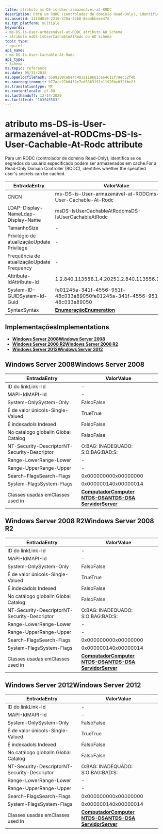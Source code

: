 ```yaml
---
title: atributo ms-DS-is-User-armazenável-at-RODC
description: Para um RODC (controlador de domínio Read-Only), identifica se os segredos do usuário especificado podem ser armazenados em cache.
ms.assetid: 1118d0a9-2219-478a-82b0-8ea4bbeae47d
ms.tgt_platform: multiple
keywords:
- ms-DS-is-User-armazenável-at-RODC atributo AD Schema
- atributo msDS-IsUserCachableAtRodc do AD Schema
topic_type:
- apiref
api_name:
- ms-DS-Is-User-Cachable-At-Rodc
api_type:
- Schema
ms.topic: reference
ms.date: 05/31/2018
ms.openlocfilehash: 5699208cebe4c49321186813a64611f79ec52f4b
ms.sourcegitcommit: b77ace27b0432e7cd3863191b11926be032fbe2f
ms.translationtype: MT
ms.contentlocale: pt-BR
ms.lasthandoff: 12/14/2020
ms.locfileid: "103645563"
---
```

# <a name="ms-ds-is-user-cachable-at-rodc-attribute"></a><span data-ttu-id="8820e-105">atributo ms-DS-is-User-armazenável-at-RODC</span><span class="sxs-lookup"><span data-stu-id="8820e-105">ms-DS-Is-User-Cachable-At-Rodc attribute</span></span>

<span data-ttu-id="8820e-106">Para um RODC (controlador de domínio Read-Only), identifica se os segredos do usuário especificado podem ser armazenados em cache.</span><span class="sxs-lookup"><span data-stu-id="8820e-106">For a Read-Only Domain Controller (RODC), identifies whether the specified user's secrets can be cached.</span></span>



| <span data-ttu-id="8820e-107">Entrada</span><span class="sxs-lookup"><span data-stu-id="8820e-107">Entry</span></span> | <span data-ttu-id="8820e-108">Valor</span><span class="sxs-lookup"><span data-stu-id="8820e-108">Value</span></span> |
|-------------------|--------------------------------------|
| <span data-ttu-id="8820e-109">CN</span><span class="sxs-lookup"><span data-stu-id="8820e-109">CN</span></span>                | <span data-ttu-id="8820e-110">ms-DS-is-User-armazenável-at-RODC</span><span class="sxs-lookup"><span data-stu-id="8820e-110">ms-DS-Is-User-Cachable-At-Rodc</span></span>       |
| <span data-ttu-id="8820e-111">LDAP-Display-Name</span><span class="sxs-lookup"><span data-stu-id="8820e-111">Ldap-Display-Name</span></span> | <span data-ttu-id="8820e-112">msDS-IsUserCachableAtRodc</span><span class="sxs-lookup"><span data-stu-id="8820e-112">msDS-IsUserCachableAtRodc</span></span>            |
| <span data-ttu-id="8820e-113">Tamanho</span><span class="sxs-lookup"><span data-stu-id="8820e-113">Size</span></span>              | \-                                   |
| <span data-ttu-id="8820e-114">Privilégio de atualização</span><span class="sxs-lookup"><span data-stu-id="8820e-114">Update Privilege</span></span>  | \-                                   |
| <span data-ttu-id="8820e-115">Frequência de atualização</span><span class="sxs-lookup"><span data-stu-id="8820e-115">Update Frequency</span></span>  | \-                                   |
| <span data-ttu-id="8820e-116">Attribute-Id</span><span class="sxs-lookup"><span data-stu-id="8820e-116">Attribute-Id</span></span>      | <span data-ttu-id="8820e-117">1.2.840.113556.1.4.2025</span><span class="sxs-lookup"><span data-stu-id="8820e-117">1.2.840.113556.1.4.2025</span></span>              |
| <span data-ttu-id="8820e-118">System-ID-GUID</span><span class="sxs-lookup"><span data-stu-id="8820e-118">System-Id-Guid</span></span>    | <span data-ttu-id="8820e-119">fe01245a-341f-4556-951f-48c033a89050</span><span class="sxs-lookup"><span data-stu-id="8820e-119">fe01245a-341f-4556-951f-48c033a89050</span></span> |
| <span data-ttu-id="8820e-120">Syntax</span><span class="sxs-lookup"><span data-stu-id="8820e-120">Syntax</span></span>            | [<span data-ttu-id="8820e-121">**Enumeração**</span><span class="sxs-lookup"><span data-stu-id="8820e-121">**Enumeration**</span></span>](s-enumeration.md) |



## <a name="implementations"></a><span data-ttu-id="8820e-122">Implementações</span><span class="sxs-lookup"><span data-stu-id="8820e-122">Implementations</span></span>

-   [<span data-ttu-id="8820e-123">**Windows Server 2008**</span><span class="sxs-lookup"><span data-stu-id="8820e-123">**Windows Server 2008**</span></span>](#windows-server-2008)
-   [<span data-ttu-id="8820e-124">**Windows Server 2008 R2**</span><span class="sxs-lookup"><span data-stu-id="8820e-124">**Windows Server 2008 R2**</span></span>](#windows-server-2008-r2)
-   [<span data-ttu-id="8820e-125">**Windows Server 2012**</span><span class="sxs-lookup"><span data-stu-id="8820e-125">**Windows Server 2012**</span></span>](#windows-server-2012)

## <a name="windows-server-2008"></a><span data-ttu-id="8820e-126">Windows Server 2008</span><span class="sxs-lookup"><span data-stu-id="8820e-126">Windows Server 2008</span></span>



| <span data-ttu-id="8820e-127">Entrada</span><span class="sxs-lookup"><span data-stu-id="8820e-127">Entry</span></span> | <span data-ttu-id="8820e-128">Valor</span><span class="sxs-lookup"><span data-stu-id="8820e-128">Value</span></span> |
|------------------------|--------------------------------------------------------------------------------------------------------------------------|
| <span data-ttu-id="8820e-129">ID do link</span><span class="sxs-lookup"><span data-stu-id="8820e-129">Link-Id</span></span>                | \-                                                                                                                       |
| <span data-ttu-id="8820e-130">MAPI-Id</span><span class="sxs-lookup"><span data-stu-id="8820e-130">MAPI-Id</span></span>                | \-                                                                                                                       |
| <span data-ttu-id="8820e-131">System-Only</span><span class="sxs-lookup"><span data-stu-id="8820e-131">System-Only</span></span>            | <span data-ttu-id="8820e-132">Falso</span><span class="sxs-lookup"><span data-stu-id="8820e-132">False</span></span>                                                                                                                    |
| <span data-ttu-id="8820e-133">É de valor único</span><span class="sxs-lookup"><span data-stu-id="8820e-133">Is-Single-Valued</span></span>       | <span data-ttu-id="8820e-134">True</span><span class="sxs-lookup"><span data-stu-id="8820e-134">True</span></span>                                                                                                                     |
| <span data-ttu-id="8820e-135">É indexado</span><span class="sxs-lookup"><span data-stu-id="8820e-135">Is Indexed</span></span>             | <span data-ttu-id="8820e-136">Falso</span><span class="sxs-lookup"><span data-stu-id="8820e-136">False</span></span>                                                                                                                    |
| <span data-ttu-id="8820e-137">No catálogo global</span><span class="sxs-lookup"><span data-stu-id="8820e-137">In Global Catalog</span></span>      | <span data-ttu-id="8820e-138">Falso</span><span class="sxs-lookup"><span data-stu-id="8820e-138">False</span></span>                                                                                                                    |
| <span data-ttu-id="8820e-139">NT-Security-Descriptor</span><span class="sxs-lookup"><span data-stu-id="8820e-139">NT-Security-Descriptor</span></span> | <span data-ttu-id="8820e-140">O:BAG: INADEQUADO: S:</span><span class="sxs-lookup"><span data-stu-id="8820e-140">O:BAG:BAD:S:</span></span>                                                                                                             |
| <span data-ttu-id="8820e-141">Range-Lower</span><span class="sxs-lookup"><span data-stu-id="8820e-141">Range-Lower</span></span>            | \-                                                                                                                       |
| <span data-ttu-id="8820e-142">Range-Upper</span><span class="sxs-lookup"><span data-stu-id="8820e-142">Range-Upper</span></span>            | \-                                                                                                                       |
| <span data-ttu-id="8820e-143">Search-Flags</span><span class="sxs-lookup"><span data-stu-id="8820e-143">Search-Flags</span></span>           | <span data-ttu-id="8820e-144">0x00000000</span><span class="sxs-lookup"><span data-stu-id="8820e-144">0x00000000</span></span>                                                                                                               |
| <span data-ttu-id="8820e-145">System-Flags</span><span class="sxs-lookup"><span data-stu-id="8820e-145">System-Flags</span></span>           | <span data-ttu-id="8820e-146">0x00000014</span><span class="sxs-lookup"><span data-stu-id="8820e-146">0x00000014</span></span>                                                                                                               |
| <span data-ttu-id="8820e-147">Classes usadas em</span><span class="sxs-lookup"><span data-stu-id="8820e-147">Classes used in</span></span>        | [<span data-ttu-id="8820e-148">**Computador**</span><span class="sxs-lookup"><span data-stu-id="8820e-148">**Computer**</span></span>](c-computer.md)<br/> [<span data-ttu-id="8820e-149">**NTDS-DSA**</span><span class="sxs-lookup"><span data-stu-id="8820e-149">**NTDS-DSA**</span></span>](c-ntdsdsa.md)<br/> [<span data-ttu-id="8820e-150">**Servidor**</span><span class="sxs-lookup"><span data-stu-id="8820e-150">**Server**</span></span>](c-server.md)<br/> |



## <a name="windows-server-2008-r2"></a><span data-ttu-id="8820e-151">Windows Server 2008 R2</span><span class="sxs-lookup"><span data-stu-id="8820e-151">Windows Server 2008 R2</span></span>



| <span data-ttu-id="8820e-152">Entrada</span><span class="sxs-lookup"><span data-stu-id="8820e-152">Entry</span></span> | <span data-ttu-id="8820e-153">Valor</span><span class="sxs-lookup"><span data-stu-id="8820e-153">Value</span></span> |
|------------------------|--------------------------------------------------------------------------------------------------------------------------|
| <span data-ttu-id="8820e-154">ID do link</span><span class="sxs-lookup"><span data-stu-id="8820e-154">Link-Id</span></span>                | \-                                                                                                                       |
| <span data-ttu-id="8820e-155">MAPI-Id</span><span class="sxs-lookup"><span data-stu-id="8820e-155">MAPI-Id</span></span>                | \-                                                                                                                       |
| <span data-ttu-id="8820e-156">System-Only</span><span class="sxs-lookup"><span data-stu-id="8820e-156">System-Only</span></span>            | <span data-ttu-id="8820e-157">Falso</span><span class="sxs-lookup"><span data-stu-id="8820e-157">False</span></span>                                                                                                                    |
| <span data-ttu-id="8820e-158">É de valor único</span><span class="sxs-lookup"><span data-stu-id="8820e-158">Is-Single-Valued</span></span>       | <span data-ttu-id="8820e-159">True</span><span class="sxs-lookup"><span data-stu-id="8820e-159">True</span></span>                                                                                                                     |
| <span data-ttu-id="8820e-160">É indexado</span><span class="sxs-lookup"><span data-stu-id="8820e-160">Is Indexed</span></span>             | <span data-ttu-id="8820e-161">Falso</span><span class="sxs-lookup"><span data-stu-id="8820e-161">False</span></span>                                                                                                                    |
| <span data-ttu-id="8820e-162">No catálogo global</span><span class="sxs-lookup"><span data-stu-id="8820e-162">In Global Catalog</span></span>      | <span data-ttu-id="8820e-163">Falso</span><span class="sxs-lookup"><span data-stu-id="8820e-163">False</span></span>                                                                                                                    |
| <span data-ttu-id="8820e-164">NT-Security-Descriptor</span><span class="sxs-lookup"><span data-stu-id="8820e-164">NT-Security-Descriptor</span></span> | <span data-ttu-id="8820e-165">O:BAG: INADEQUADO: S:</span><span class="sxs-lookup"><span data-stu-id="8820e-165">O:BAG:BAD:S:</span></span>                                                                                                             |
| <span data-ttu-id="8820e-166">Range-Lower</span><span class="sxs-lookup"><span data-stu-id="8820e-166">Range-Lower</span></span>            | \-                                                                                                                       |
| <span data-ttu-id="8820e-167">Range-Upper</span><span class="sxs-lookup"><span data-stu-id="8820e-167">Range-Upper</span></span>            | \-                                                                                                                       |
| <span data-ttu-id="8820e-168">Search-Flags</span><span class="sxs-lookup"><span data-stu-id="8820e-168">Search-Flags</span></span>           | <span data-ttu-id="8820e-169">0x00000000</span><span class="sxs-lookup"><span data-stu-id="8820e-169">0x00000000</span></span>                                                                                                               |
| <span data-ttu-id="8820e-170">System-Flags</span><span class="sxs-lookup"><span data-stu-id="8820e-170">System-Flags</span></span>           | <span data-ttu-id="8820e-171">0x00000014</span><span class="sxs-lookup"><span data-stu-id="8820e-171">0x00000014</span></span>                                                                                                               |
| <span data-ttu-id="8820e-172">Classes usadas em</span><span class="sxs-lookup"><span data-stu-id="8820e-172">Classes used in</span></span>        | [<span data-ttu-id="8820e-173">**Computador**</span><span class="sxs-lookup"><span data-stu-id="8820e-173">**Computer**</span></span>](c-computer.md)<br/> [<span data-ttu-id="8820e-174">**NTDS-DSA**</span><span class="sxs-lookup"><span data-stu-id="8820e-174">**NTDS-DSA**</span></span>](c-ntdsdsa.md)<br/> [<span data-ttu-id="8820e-175">**Servidor**</span><span class="sxs-lookup"><span data-stu-id="8820e-175">**Server**</span></span>](c-server.md)<br/> |



## <a name="windows-server-2012"></a><span data-ttu-id="8820e-176">Windows Server 2012</span><span class="sxs-lookup"><span data-stu-id="8820e-176">Windows Server 2012</span></span>



| <span data-ttu-id="8820e-177">Entrada</span><span class="sxs-lookup"><span data-stu-id="8820e-177">Entry</span></span> | <span data-ttu-id="8820e-178">Valor</span><span class="sxs-lookup"><span data-stu-id="8820e-178">Value</span></span> |
|------------------------|--------------------------------------------------------------------------------------------------------------------------|
| <span data-ttu-id="8820e-179">ID do link</span><span class="sxs-lookup"><span data-stu-id="8820e-179">Link-Id</span></span>                | \-                                                                                                                       |
| <span data-ttu-id="8820e-180">MAPI-Id</span><span class="sxs-lookup"><span data-stu-id="8820e-180">MAPI-Id</span></span>                | \-                                                                                                                       |
| <span data-ttu-id="8820e-181">System-Only</span><span class="sxs-lookup"><span data-stu-id="8820e-181">System-Only</span></span>            | <span data-ttu-id="8820e-182">Falso</span><span class="sxs-lookup"><span data-stu-id="8820e-182">False</span></span>                                                                                                                    |
| <span data-ttu-id="8820e-183">É de valor único</span><span class="sxs-lookup"><span data-stu-id="8820e-183">Is-Single-Valued</span></span>       | <span data-ttu-id="8820e-184">True</span><span class="sxs-lookup"><span data-stu-id="8820e-184">True</span></span>                                                                                                                     |
| <span data-ttu-id="8820e-185">É indexado</span><span class="sxs-lookup"><span data-stu-id="8820e-185">Is Indexed</span></span>             | <span data-ttu-id="8820e-186">Falso</span><span class="sxs-lookup"><span data-stu-id="8820e-186">False</span></span>                                                                                                                    |
| <span data-ttu-id="8820e-187">No catálogo global</span><span class="sxs-lookup"><span data-stu-id="8820e-187">In Global Catalog</span></span>      | <span data-ttu-id="8820e-188">Falso</span><span class="sxs-lookup"><span data-stu-id="8820e-188">False</span></span>                                                                                                                    |
| <span data-ttu-id="8820e-189">NT-Security-Descriptor</span><span class="sxs-lookup"><span data-stu-id="8820e-189">NT-Security-Descriptor</span></span> | <span data-ttu-id="8820e-190">O:BAG: INADEQUADO: S:</span><span class="sxs-lookup"><span data-stu-id="8820e-190">O:BAG:BAD:S:</span></span>                                                                                                             |
| <span data-ttu-id="8820e-191">Range-Lower</span><span class="sxs-lookup"><span data-stu-id="8820e-191">Range-Lower</span></span>            | \-                                                                                                                       |
| <span data-ttu-id="8820e-192">Range-Upper</span><span class="sxs-lookup"><span data-stu-id="8820e-192">Range-Upper</span></span>            | \-                                                                                                                       |
| <span data-ttu-id="8820e-193">Search-Flags</span><span class="sxs-lookup"><span data-stu-id="8820e-193">Search-Flags</span></span>           | <span data-ttu-id="8820e-194">0x00000000</span><span class="sxs-lookup"><span data-stu-id="8820e-194">0x00000000</span></span>                                                                                                               |
| <span data-ttu-id="8820e-195">System-Flags</span><span class="sxs-lookup"><span data-stu-id="8820e-195">System-Flags</span></span>           | <span data-ttu-id="8820e-196">0x00000014</span><span class="sxs-lookup"><span data-stu-id="8820e-196">0x00000014</span></span>                                                                                                               |
| <span data-ttu-id="8820e-197">Classes usadas em</span><span class="sxs-lookup"><span data-stu-id="8820e-197">Classes used in</span></span>        | [<span data-ttu-id="8820e-198">**Computador**</span><span class="sxs-lookup"><span data-stu-id="8820e-198">**Computer**</span></span>](c-computer.md)<br/> [<span data-ttu-id="8820e-199">**NTDS-DSA**</span><span class="sxs-lookup"><span data-stu-id="8820e-199">**NTDS-DSA**</span></span>](c-ntdsdsa.md)<br/> [<span data-ttu-id="8820e-200">**Servidor**</span><span class="sxs-lookup"><span data-stu-id="8820e-200">**Server**</span></span>](c-server.md)<br/> |



 

 






